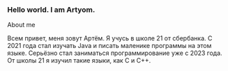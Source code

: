 ### Hello world. I am Artyom.

About me

Всем привет, меня зовут Артём.
Я учусь в школе 21 от сбербанка. С 2021 года стал изучать Java и писать маленике программы на этом языке.
Серьёзно стал заниматься программирование уже с 2023 года. От школы 21 я изучил такие языки, как C и C++.



